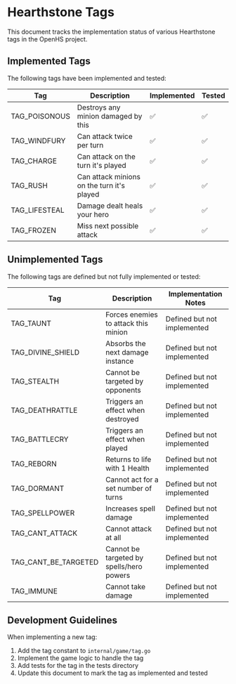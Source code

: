 # Hearthstone Tags

This document tracks the implementation status of various Hearthstone tags in the OpenHS project.

## Implemented Tags

The following tags have been implemented and tested:

| Tag | Description | Implemented | Tested |
|-----|-------------|-------------|--------|
| TAG_POISONOUS | Destroys any minion damaged by this | ✅ | ✅ |
| TAG_WINDFURY | Can attack twice per turn | ✅ | ✅ |
| TAG_CHARGE | Can attack on the turn it's played | ✅ | ✅ |
| TAG_RUSH | Can attack minions on the turn it's played | ✅ | ✅ |
| TAG_LIFESTEAL | Damage dealt heals your hero | ✅ | ✅ |
| TAG_FROZEN | Miss next possible attack | ✅ | ✅ |


## Unimplemented Tags

The following tags are defined but not fully implemented or tested:

| Tag | Description | Implementation Notes |
|-----|-------------|---------------------|
| TAG_TAUNT | Forces enemies to attack this minion | Defined but not implemented |
| TAG_DIVINE_SHIELD | Absorbs the next damage instance | Defined but not implemented |
| TAG_STEALTH | Cannot be targeted by opponents | Defined but not implemented |
| TAG_DEATHRATTLE | Triggers an effect when destroyed | Defined but not implemented |
| TAG_BATTLECRY | Triggers an effect when played | Defined but not implemented |
| TAG_REBORN | Returns to life with 1 Health | Defined but not implemented |
| TAG_DORMANT | Cannot act for a set number of turns | Defined but not implemented |
| TAG_SPELLPOWER | Increases spell damage | Defined but not implemented |
| TAG_CANT_ATTACK | Cannot attack at all | Defined but not implemented |
| TAG_CANT_BE_TARGETED | Cannot be targeted by spells/hero powers | Defined but not implemented |
| TAG_IMMUNE | Cannot take damage | Defined but not implemented |

## Development Guidelines

When implementing a new tag:
1. Add the tag constant to `internal/game/tag.go`
2. Implement the game logic to handle the tag
3. Add tests for the tag in the tests directory
4. Update this document to mark the tag as implemented and tested 
